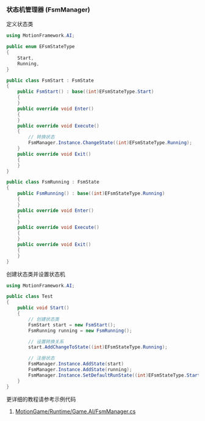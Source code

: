 ### 状态机管理器 (FsmManager)

定义状态类
```C#
using MotionFramework.AI;

public enum EFsmStateType
{
	Start,
	Running,
}

public class FsmStart : FsmState
{
	public FsmStart() : base((int)EFsmStateType.Start)
	{
	}
	public override void Enter()
	{
	}
	public override void Execute()
	{
		// 转换状态
		FsmManager.Instance.ChangeState((int)EFsmStateType.Running);
	}
	public override void Exit()
	{
	}
}

public class FsmRunning : FsmState
{
	public FsmRunning() : base((int)EFsmStateType.Running)
	{
	}
	public override void Enter()
	{
	}
	public override void Execute()
	{
	}
	public override void Exit()
	{
	}
}
```

创建状态类并设置状态机
```C#
using MotionFramework.AI;

public class Test
{
	public void Start()
	{
		// 创建状态类
	 	FsmStart start = new FsmStart();
	 	FsmRunning running = new FsmRunning();

	 	// 设置转换关系
	 	start.AddChangeToState((int)EFsmStateType.Running);

	 	// 注册状态
	 	FsmManager.Instance.AddState(start)
	 	FsmManager.Instance.AddState(running);
	 	FsmManager.Instance.SetDefaultRunState((int)EFsmStateType.Start);
	}
}
```

更详细的教程请参考示例代码
1. [MotionGame/Runtime/Game.AI/FsmManager.cs](https://github.com/gmhevinci/MotionFramework/blob/master/Assets/MotionGame/Runtime/Game.AI/FsmManager.cs)